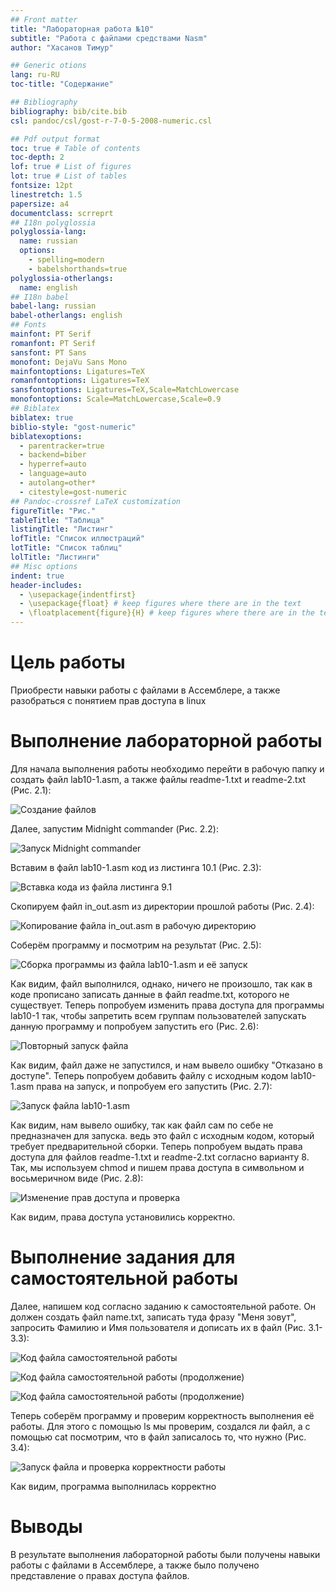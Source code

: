 ```yaml
---
## Front matter
title: "Лабораторная работа №10"
subtitle: "Работа с файлами средствами Nasm"
author: "Хасанов Тимур"

## Generic otions
lang: ru-RU
toc-title: "Содержание"

## Bibliography
bibliography: bib/cite.bib
csl: pandoc/csl/gost-r-7-0-5-2008-numeric.csl

## Pdf output format
toc: true # Table of contents
toc-depth: 2
lof: true # List of figures
lot: true # List of tables
fontsize: 12pt
linestretch: 1.5
papersize: a4
documentclass: scrreprt
## I18n polyglossia
polyglossia-lang:
  name: russian
  options:
	- spelling=modern
	- babelshorthands=true
polyglossia-otherlangs:
  name: english
## I18n babel
babel-lang: russian
babel-otherlangs: english
## Fonts
mainfont: PT Serif
romanfont: PT Serif
sansfont: PT Sans
monofont: DejaVu Sans Mono
mainfontoptions: Ligatures=TeX
romanfontoptions: Ligatures=TeX
sansfontoptions: Ligatures=TeX,Scale=MatchLowercase
monofontoptions: Scale=MatchLowercase,Scale=0.9
## Biblatex
biblatex: true
biblio-style: "gost-numeric"
biblatexoptions:
  - parentracker=true
  - backend=biber
  - hyperref=auto
  - language=auto
  - autolang=other*
  - citestyle=gost-numeric
## Pandoc-crossref LaTeX customization
figureTitle: "Рис."
tableTitle: "Таблица"
listingTitle: "Листинг"
lofTitle: "Список иллюстраций"
lotTitle: "Список таблиц"
lolTitle: "Листинги"
## Misc options
indent: true
header-includes:
  - \usepackage{indentfirst}
  - \usepackage{float} # keep figures where there are in the text
  - \floatplacement{figure}{H} # keep figures where there are in the text
---
```


# Цель работы

Приобрести навыки работы с файлами в Ассемблере, а также разобраться с понятием прав доступа в linux

# Выполнение лабораторной работы

Для начала выполнения работы необходимо перейти в рабочую папку и создать файл lab10-1.asm, а также файлы readme-1.txt и readme-2.txt (Рис. 2.1):

![Создание файлов](https://github.com/tihasanov/-study_2023-2024_arh-pc/blob/master/labs/lab10/report/image/10.1.png?raw=true)

Далее, запустим Midnight commander (Рис. 2.2):

![Запуск Midnight commander](https://github.com/tihasanov/-study_2023-2024_arh-pc/blob/master/labs/lab10/report/image/10.2.png?raw=true)

Вставим в файл lab10-1.asm код из листинга 10.1 (Рис. 2.3):

![Вставка кода из файла листинга 9.1](https://github.com/tihasanov/-study_2023-2024_arh-pc/blob/master/labs/lab10/report/image/10.3.png?raw=true)

Скопируем файл in_out.asm из директории прошлой работы (Рис. 2.4):

![Копирование файла in_out.asm в рабочую директорию](https://github.com/tihasanov/-study_2023-2024_arh-pc/blob/master/labs/lab10/report/image/10.4.png?raw=true)

Соберём программу и посмотрим на результат (Рис. 2.5):

![Сборка программы из файла lab10-1.asm и её запуск](https://github.com/tihasanov/-study_2023-2024_arh-pc/blob/master/labs/lab10/report/image/10.5.png?raw=true)

Как видим, файл выполнился, однако, ничего не произошло, так как в коде прописано записать данные в файл readme.txt, которого не существует.
Теперь попробуем изменить права доступа для программы lab10-1 так, чтобы запретить всем группам пользователей запускать данную программу и попробуем запустить его (Рис. 2.6):

![Повторный запуск файла](https://github.com/tihasanov/-study_2023-2024_arh-pc/blob/master/labs/lab10/report/image/10.6.png?raw=true)

Как видим, файл даже не запустился, и нам вывело ошибку "Отказано в доступе". Теперь попробуем добавить файлу с исходным кодом lab10-1.asm права на запуск, и попробуем его запустить (Рис. 2.7):

![Запуск файла lab10-1.asm](https://github.com/tihasanov/-study_2023-2024_arh-pc/blob/master/labs/lab10/report/image/10.7.png?raw=true)

Как видим, нам вывело ошибку, так как файл сам по себе не предназначен для запуска. ведь это файл с исходным кодом, который требует предварительной сборки. Теперь попробуем выдать права доступа для файлов readme-1.txt и readme-2.txt согласно варианту 8. Так, мы используем chmod и пишем права доступа в символьном и восьмеричном виде (Рис. 2.8):

![Изменение прав доступа и проверка](https://github.com/tihasanov/-study_2023-2024_arh-pc/blob/master/labs/lab10/report/image/10.8.png?raw=true)

Как видим, права доступа установились корректно.

# Выполнение задания для самостоятельной работы

Далее, напишем код согласно заданию к самостоятельной работе. Он должен создать файл name.txt, записать туда фразу "Меня зовут", запросить Фамилию и Имя пользователя и дописать их в файл (Рис. 3.1-3.3):

![Код файла самостоятельной работы](https://github.com/tihasanov/-study_2023-2024_arh-pc/blob/master/labs/lab10/report/image/10.9.png?raw=true)

![Код файла самостоятельной работы (продолжение)](https://github.com/tihasanov/-study_2023-2024_arh-pc/blob/master/labs/lab10/report/image/10.10.png?raw=true)

![Код файла самостоятельной работы (продолжение)](https://github.com/tihasanov/-study_2023-2024_arh-pc/blob/master/labs/lab10/report/image/10.11.png?raw=true)

Теперь соберём программу и проверим корректность выполнения её работы. Для этого с помощью ls мы проверим, создался ли файл, а с помощью cat посмотрим, что в файл записалось то, что нужно (Рис. 3.4):

![Запуск файла и проверка корректности работы](https://github.com/tihasanov/-study_2023-2024_arh-pc/blob/master/labs/lab10/report/image/10.12.png?raw=true)

Как видим, программа выполнилась корректно

# Выводы

В результате выполнения лабораторной работы были получены навыки работы с файлами в Ассемблере, а также было получено представление о правах доступа файлов.
